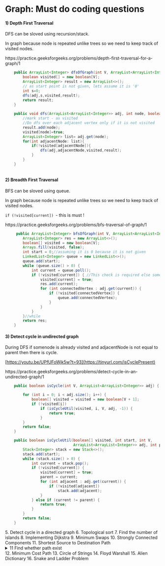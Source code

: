 # Graph: Must do coding questions
#### 1) Depth First Traversal
DFS can be sloved using recursion/stack.

In graph because node is repeated unlike trees so we need to keep track of visited nodes.

<p>
https://practice.geeksforgeeks.org/problems/depth-first-traversal-for-a-graph/1
    
```java
    public ArrayList<Integer> dfsOfGraph(int V, ArrayList<ArrayList<Integer>> adj) {
        boolean visited[] = new boolean[V];
        ArrayList<Integer> result = new ArrayList<>();
        // as start point is not given, lets assume it is '0'
        int s=0;
        dfs(adj,s,visited,result);
        return result;
    }
    
    public void dfs(ArrayList<ArrayList<Integer>> adj, int node, boolean[] visited, ArrayList<Integer> result){
        //mark start - as visited
        //Do dfs over each adjacent vertex only if it is not visited
        result.add(node);
        visited[node]=true;
        ArrayList<Integer> list= adj.get(node);
        for(int adjacentNode: list){
            if(!visited[adjacentNode]){
                dfs(adj,adjacentNode,visited,result);
            }
        }
    }
    
```
</p>

#### 2) Breadth First Traversal
    
BFS can be sloved using queue.
    
In graph because node is repeated unlike trees so we need to keep track of visited nodes.
    
``if (!visited[current]) ``- this is must !

<p>
https://practice.geeksforgeeks.org/problems/bfs-traversal-of-graph/1

```java    
     public ArrayList<Integer> bfsOfGraph(int V, ArrayList<ArrayList<Integer>> adj) {
        ArrayList<Integer> res = new ArrayList<>();
        boolean[] visited = new boolean[V];
        Arrays.fill(visited, false);
        int start = 0;//assuming it is 0 because it is not given
        LinkedList<Integer> queue = new LinkedList<>();
        queue.add(start);
        while (queue.size() > 0) {
            int current = queue.poll();
            if (!visited[current]) { //This check is required else some of the test cases are failing in gfg
                visited[current] = true;
                res.add(current);
                for (int connectedVertex : adj.get(current)) {
                    if (!visited[connectedVertex]) {
                        queue.add(connectedVertex);
                    }
                }
            }
        }//while
        return res;
    }
 ```
</p>

#### 3) Detect cycle in undirected graph

During DFS if somenode is already visited and adjacentNode is not equal to parent then there is cycle.

[https://youtu.be/UPfUFoWjk5w?t=93](https://tinyurl.com/isCyclePresent)

<p>
https://practice.geeksforgeeks.org/problems/detect-cycle-in-an-undirected-graph/1

```java    
    public boolean isCycle(int V, ArrayList<ArrayList<Integer>> adj) {

        for (int i = 0; i < adj.size(); i++) {
            boolean[] visited = visited = new boolean[V + 1];
            if (!visited[i])
                if (isCycleUtil(visited, i, V, adj, -1)) {
                    return true;
                }
        }
        return false;
    }

    public boolean isCycleUtil(boolean[] visited, int start, int V,
                               ArrayList<ArrayList<Integer>> adj, int parent) {
        Stack<Integer> stack = new Stack<>();
        stack.add(start);
        while (stack.size() > 0) {
            int current = stack.pop();
            if (!visited[current]) {
                visited[current] = true;
                parent = current;
                for (int adjacent : adj.get(current)) {
                    if (!visited[adjacent])
                        stack.add(adjacent);
                }
            } else if (current != parent) {
                return true;
            }
        }
        return false;
    }
 ```
</p>
5. Detect cycle in a directed graph
6. Topological sort
7. Find the number of islands
8. Implementing Dijkstra
9. Minimum Swaps
10. Strongly Connected Components
11. Shortest Source to Destination Path
<details>
<summary>11 Find whether path exist</summary>
<p>
https://practice.geeksforgeeks.org/problems/find-whether-path-exist5238/1

```java
package com.practice.graph;

public class Grid {

    public static void main(String[] args) {

        int[][] _grid = {
                {3, 3, 3, 3, 0, 0, 3, 0},
                {1, 3, 3, 3, 3, 3, 3, 2},
                {3, 3, 0, 3, 0, 3, 3, 3},
                {3, 3, 3, 0, 0, 3, 3, 0},
                {0, 3, 3, 3, 3, 3, 3, 3},
                {0, 0, 0, 3, 3, 0, 3, 3},
                {0, 3, 0, 3, 3, 3, 3, 0},
                {3, 3, 3, 0, 3, 3, 3, 3}};

        boolean isPossible = is_Possible(_grid);
        for(int i = 0; i < _grid.length; i++) {
            for (int j = 0; j < _grid[0].length; j++) {
                System.out.print(_grid[i][j] + " ");
            }
            System.out.println();
        }
        System.out.println("P " + isPossible);
    }

    public static boolean is_Possible(int[][] grid) {

        boolean flag = false;

        int U = grid.length;
        int V = grid[0].length;

        int x = 0;
        int y = 0;
        int _x = 0;
        int _y = 0;

        for (int i = 0; i < U; i++) {
            for (int j = 0; j < V; j++) {
                if (grid[i][j] == 1) {
                    x = i;
                    y = j;
                }
                if (grid[i][j] == 2) {
                    _x = i;
                    _y = j;
                }
            }
        }
        dfs(x, y, grid, U, V);
        return grid[_x][_y] == 0 ? true : false;
    }

    public static void dfs(int x, int y, int[][] grid, int U, int V) {
        if (!isValid(x, y, U, V, grid))
            return;

        if (grid[x][y] == 2 || grid[x][y] == 3 || grid[x][y] == 1)
            grid[x][y] = 0;

        dfs(x - 1, y, grid, U, V);
        dfs(x + 1, y, grid, U, V);
        dfs(x, y - 1, grid, U, V);
        dfs(x, y + 1, grid, U, V);
        return;
    }

    public static boolean isValid(int x, int y, int U, int V, int[][] grid) {
        if (x >= 0 && x < U && y >= 0 && y < V && grid[x][y] != 0) {
            return true;
        } else {
            return false;
        }
    }

}

```
</p>
</details>
12. Minimum Cost Path
13. Circle of Strings
14. Floyd Warshall
15. Alien Dictionary
16. Snake and Ladder Problem
